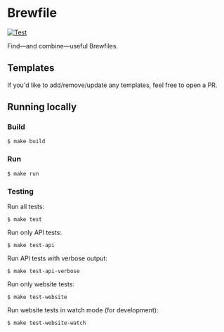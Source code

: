 # Brewfile

[![Test](https://github.com/jesse-c/Brewfile/actions/workflows/test.yml/badge.svg)](https://github.com/jesse-c/Brewfile/actions/workflows/test.yml)

Find—and combine—useful Brewfiles.

## Templates

If you'd like to add/remove/update any templates, feel free to open a PR.

## Running locally

### Build

`$ make build`

### Run

`$ make run`

### Testing

Run all tests:
```
$ make test
```

Run only API tests:
```
$ make test-api
```

Run API tests with verbose output:
```
$ make test-api-verbose
```

Run only website tests:
```
$ make test-website
```

Run website tests in watch mode (for development):
```
$ make test-website-watch
```
